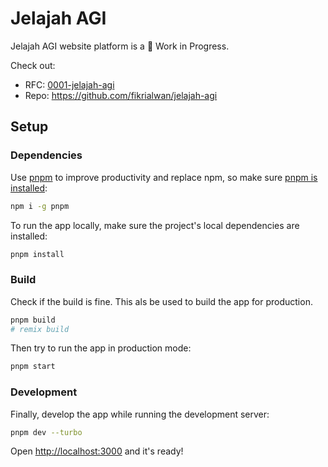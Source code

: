 # Jelajah AGI

Jelajah AGI website platform is a 🚧 Work in Progress.

Check out:

- RFC: [0001-jelajah-agi](https://fikrialwan.notion.site/RFC-Development-a-Jelajah-AGI-site-Frontend-c1cadf282d094263b3c492a3c9d8a7ea?pvs=74)
- Repo: <https://github.com/fikrialwan/jelajah-agi>


## Setup

### Dependencies

Use [pnpm](https://pnpm.io) to improve productivity and replace npm, so make
sure [pnpm is installed](https://pnpm.io/installation#using-npm):

```sh
npm i -g pnpm
```

To run the app locally, make sure the project's local dependencies are
installed:

```sh
pnpm install
```

### Build

Check if the build is fine. This als be used to build the app for production.

```sh
pnpm build
# remix build
```

Then try to run the app in production mode:

```sh
pnpm start
```

### Development

Finally, develop the app while running the development server:

```sh
pnpm dev --turbo
```

Open <http://localhost:3000> and it's ready!

